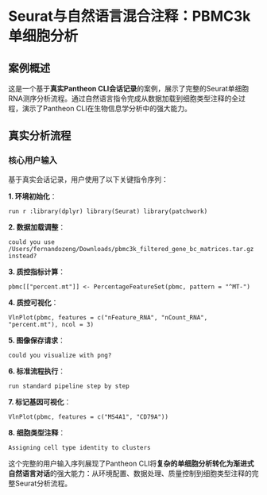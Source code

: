 # Seurat与自然语言混合注释：PBMC3k单细胞分析

## 案例概述

这是一个基于**真实Pantheon CLI会话记录**的案例，展示了完整的Seurat单细胞RNA测序分析流程。通过自然语言指令完成从数据加载到细胞类型注释的全过程，演示了Pantheon CLI在生物信息学分析中的强大能力。

## 真实分析流程

### 核心用户输入
基于真实会话记录，用户使用了以下关键指令序列：

**1. 环境初始化**：
```
run r :library(dplyr) library(Seurat) library(patchwork)
```

**2. 数据加载调整**：
```
could you use /Users/fernandozeng/Downloads/pbmc3k_filtered_gene_bc_matrices.tar.gz instead?
```

**3. 质控指标计算**：
```
pbmc[["percent.mt"]] <- PercentageFeatureSet(pbmc, pattern = "^MT-")
```

**4. 质控可视化**：
```
VlnPlot(pbmc, features = c("nFeature_RNA", "nCount_RNA", "percent.mt"), ncol = 3)
```

**5. 图像保存请求**：
```
could you visualize with png?
```

**6. 标准流程执行**：
```
run standard pipeline step by step
```

**7. 标记基因可视化**：
```
VlnPlot(pbmc, features = c("MS4A1", "CD79A"))
```

**8. 细胞类型注释**：
```
Assigning cell type identity to clusters
```

这个完整的用户输入序列展现了Pantheon CLI将**复杂的单细胞分析转化为渐进式自然语言对话**的强大能力：从环境配置、数据处理、质量控制到细胞类型注释的完整Seurat分析流程。

